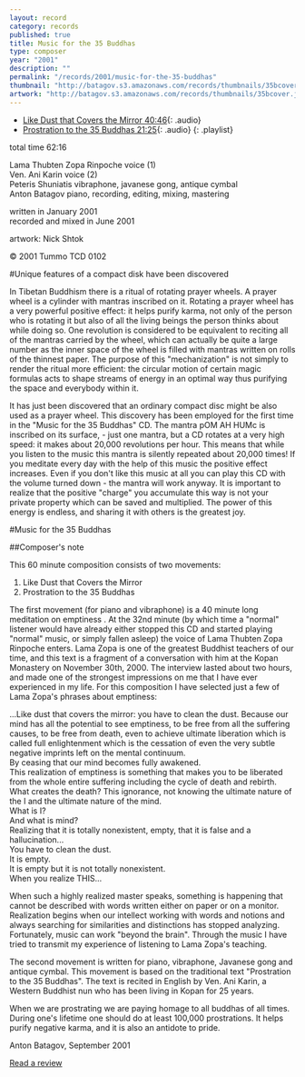 ```yaml
---
layout: record
category: records
published: true
title: Music for the 35 Buddhas
type: composer
year: "2001"
description: ""
permalink: "/records/2001/music-for-the-35-buddhas"
thumbnail: "http://batagov.s3.amazonaws.com/records/thumbnails/35bcover.jpg"
artwork: "http://batagov.s3.amazonaws.com/records/thumbnails/35bcover.jpg"
---
```


- [Like Dust that Covers the Mirror 40:46](http://batagov.s3.amazonaws.com/records/sounds/dust.mp3){: .audio}
- [Prostration to the 35 Buddhas 21:25](http://batagov.s3.amazonaws.com/records/sounds/prostration.mp3){: .audio}
{: .playlist}

total time 62:16   

Lama Thubten Zopa Rinpoche voice (1)  
Ven. Ani Karin voice (2)  
Peteris Shuniatis vibraphone, javanese gong, antique cymbal  
Anton Batagov piano, recording, editing, mixing, mastering  

written in January 2001  
recorded and mixed in June 2001  

artwork: Nick Shtok   

© 2001 Tummo TCD 0102  

#Unique features of a compact disk have been discovered

In Tibetan Buddhism there is a ritual of rotating prayer wheels. A prayer wheel is a cylinder with mantras inscribed on it. Rotating a prayer wheel has a very powerful positive effect: it helps purify karma, not only of the person who is rotating it but also of all the living beings the person thinks about while doing so. One revolution is considered to be equivalent to reciting all of the mantras carried by the wheel, which can actually be quite a large number as the inner space of the wheel is filled with mantras written on rolls of the thinnest paper. The purpose of this "mechanization" is not simply to render the ritual more efficient: the circular motion of certain magic formulas acts to shape streams of energy in an optimal way thus purifying the space and everybody within it.

It has just been discovered that an ordinary compact disc might be also used as a prayer wheel. This discovery has been employed for the first time in the "Music for the 35 Buddhas" CD. The mantra рOM AH HUMс is inscribed on its surface, - just one mantra, but a CD rotates at a very high speed: it makes about 20,000 revolutions per hour. This means that while you listen to the music this mantra is silently repeated about 20,000 times! If you meditate every day with the help of this music the positive effect increases. Even if you don't like this music at all you can play this CD with the volume turned down - the mantra will work anyway. It is important to realize that the positive "charge" you accumulate this way is not your private property which can be saved and multiplied. The power of this energy is endless, and sharing it with others is the greatest joy.

#Music for the 35 Buddhas

##Composer's note

This 60 minute composition consists of two movements:

1. Like Dust that Covers the Mirror
2. Prostration to the 35 Buddhas

The first movement (for piano and vibraphone) is a 40 minute long meditation on emptiness . At the 32nd minute (by which time a "normal" listener would have already either stopped this CD and started playing "normal" music, or simply fallen asleep) the voice of Lama Thubten Zopa Rinpoche enters. Lama Zopa is one of the greatest Buddhist teachers of our time, and this text is a fragment of a conversation with him at the Kopan Monastery on November 30th, 2000. The interview lasted about two hours, and made one of the strongest impressions on me that I have ever experienced in my life. For this composition I have selected just a few of Lama Zopa's phrases about emptiness:

...Like dust that covers the mirror: you have to clean the dust. Because our mind has all the potential to see emptiness, to be free from all the suffering causes, to be free from death, even to achieve ultimate liberation which is called full enlightenment which is the cessation of even the very subtle negative imprints left on the mental continuum.  
By ceasing that our mind becomes fully awakened.  
This realization of emptiness is something that makes you to be
liberated from the whole entire suffering including the cycle of death
and rebirth.  
What creates the death? This ignorance, not knowing the ultimate nature
of the I and the ultimate nature of the mind.  
What is I?  
And what is mind?  
Realizing that it is totally nonexistent, empty, that it is false and a
hallucination...  
You have to clean the dust.  
It is empty.  
It is empty but it is not totally nonexistent.  
When you realize THIS...  

When such a highly realized master speaks, something is happening that cannot be described with words written either on paper or on a monitor. Realization begins when our intellect working with words and notions and always searching for similarities and distinctions has stopped analyzing. Fortunately, music can work "beyond the brain". Through the music I have tried to transmit my experience of listening to Lama Zopa's teaching.

The second movement is written for piano, vibraphone, Javanese gong and antique cymbal. This movement is based on the traditional text "Prostration to the 35 Buddhas". The text is recited in English by Ven. Ani Karin, a Western Buddhist nun who has been living in Kopan for 25 years.

When we are prostrating we are paying homage to all buddhas of all times. During one's lifetime one should do at least 100,000 prostrations. It helps purify negative karma, and it is also an antidote to pride.


Anton Batagov, September 2001

[Read a review](http://www.batagov.com/slova/35buddhas%20review.htm)
